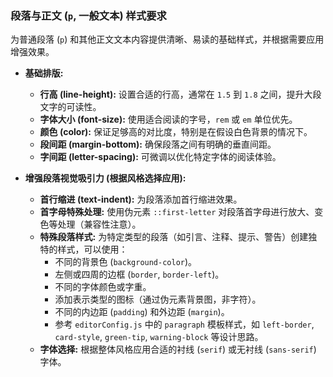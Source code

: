 ### 段落与正文 (`p`, 一般文本) 样式要求

为普通段落 (`p`) 和其他正文文本内容提供清晰、易读的基础样式，并根据需要应用增强效果。

*   **基础排版:**
    *   **行高 (line-height):** 设置合适的行高，通常在 `1.5` 到 `1.8` 之间，提升大段文字的可读性。
    *   **字体大小 (font-size):** 使用适合阅读的字号，`rem` 或 `em` 单位优先。
    *   **颜色 (color):** 保证足够高的对比度，特别是在假设白色背景的情况下。
    *   **段间距 (margin-bottom):** 确保段落之间有明确的垂直间距。
    *   **字间距 (letter-spacing):** 可微调以优化特定字体的阅读体验。

*   **增强段落视觉吸引力 (根据风格选择应用):**
    *   **首行缩进 (text-indent):** 为段落添加首行缩进效果。
    *   **首字母特殊处理:** 使用伪元素 `::first-letter` 对段落首字母进行放大、变色等处理（兼容性注意）。
    *   **特殊段落样式:** 为特定类型的段落（如引言、注释、提示、警告）创建独特的样式，可以使用：
        *   不同的背景色 (`background-color`)。
        *   左侧或四周的边框 (`border`, `border-left`)。
        *   不同的字体颜色或字重。
        *   添加表示类型的图标（通过伪元素背景图，非字符）。
        *   不同的内边距 (`padding`) 和外边距 (`margin`)。
        *   参考 `editorConfig.js` 中的 `paragraph` 模板样式，如 `left-border`, `card-style`, `green-tip`, `warning-block` 等设计思路。
    *   **字体选择:** 根据整体风格应用合适的衬线 (`serif`) 或无衬线 (`sans-serif`) 字体。 